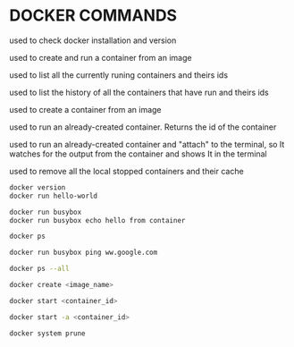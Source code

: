 # DOCKER COMMANDS

used to check docker installation and version

used to create and run a container from an image

used to list all the currently runing containers and theirs ids

used to list the history of all the containers that have run and theirs ids

used to create a container from an image

used to run an already-created container. Returns the id of the container

used to run an already-created container and "attach" to the terminal, so It watches for the output from the container and shows It in the terminal

used to remove all the local stopped containers and their cache

```sh
docker version
docker run hello-world

docker run busybox
docker run busybox echo hello from container

docker ps

docker run busybox ping ww.google.com

docker ps --all

docker create <image_name>

docker start <container_id>

docker start -a <container_id>

docker system prune

```
